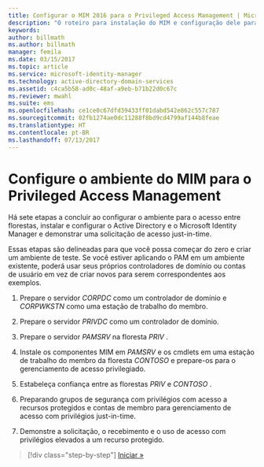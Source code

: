 ```yaml
---
title: Configurar o MIM 2016 para o Privileged Access Management | Microsoft Docs
description: "O roteiro para instalação do MIM e configuração dele para o Privileged Access Management."
keywords: 
author: billmath
ms.author: billmath
manager: femila
ms.date: 03/15/2017
ms.topic: article
ms.service: microsoft-identity-manager
ms.technology: active-directory-domain-services
ms.assetid: c4ca5b58-ad0c-48af-a9eb-b71b22d0c67c
ms.reviewer: mwahl
ms.suite: ems
ms.openlocfilehash: ce1ce0c67dfd39433ff01dabd542e862c557c787
ms.sourcegitcommit: 02fb1274ae0dc11288f8bd9cd4799af144b8feae
ms.translationtype: HT
ms.contentlocale: pt-BR
ms.lasthandoff: 07/13/2017
---
```

# Configure o ambiente do MIM para o Privileged Access Management
<a id="configure-the-mim-environment-for-privileged-access-management" class="xliff"></a>
Há sete etapas a concluir ao configurar o ambiente para o acesso entre florestas, instalar e configurar o Active Directory e o Microsoft Identity Manager e demonstrar uma solicitação de acesso just-in-time.

Essas etapas são delineadas para que você possa começar do zero e criar um ambiente de teste. Se você estiver aplicando o PAM em um ambiente existente, poderá usar seus próprios controladores de domínio ou contas de usuário em vez de criar novos para serem correspondentes aos exemplos.

1.  Prepare o servidor *CORPDC* como um controlador de domínio e *CORPWKSTN* como uma estação de trabalho do membro.

2.  Prepare o servidor *PRIVDC* como um controlador de domínio.

3.  Prepare o servidor *PAMSRV* na floresta *PRIV* .

4.  Instale os componentes MIM em *PAMSRV* e os cmdlets em uma estação de trabalho do membro da floresta *CONTOSO* e prepare-os para o gerenciamento de acesso privilegiado.

5.  Estabeleça confiança entre as florestas *PRIV* e *CONTOSO* .

6.  Preparando grupos de segurança com privilégios com acesso a recursos protegidos e contas de membro para gerenciamento de acesso com privilégios just-in-time.

7.  Demonstre a solicitação, o recebimento e o uso de acesso com privilégios elevados a um recurso protegido.

>[!div class="step-by-step"]
[Iniciar »](step-1-prepare-corp-domain.md)
